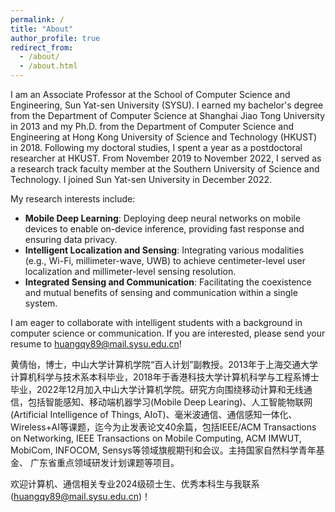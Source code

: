 ```yaml
---
permalink: /
title: "About"
author_profile: true
redirect_from: 
  - /about/
  - /about.html
---
```


I am an Associate Professor at the School of Computer Science and Engineering, Sun Yat-sen University (SYSU). I earned my bachelor's degree from the Department of Computer Science at Shanghai Jiao Tong University in 2013 and my Ph.D. from the Department of Computer Science and Engineering at Hong Kong University of Science and Technology (HKUST) in 2018. Following my doctoral studies, I spent a year as a postdoctoral researcher at HKUST. From November 2019 to November 2022, I served as a research track faculty member at the Southern University of Science and Technology. I joined Sun Yat-sen University in December 2022.

My research interests include:
+ **Mobile Deep Learning**: Deploying deep neural networks on mobile devices to enable on-device inference, providing fast response and ensuring data privacy.
+ **Intelligent Localization and Sensing**: Integrating various modalities (e.g., Wi-Fi, millimeter-wave, UWB) to achieve centimeter-level user localization and millimeter-level sensing resolution.
+ **Integrated Sensing and Communication**: Facilitating the coexistence and mutual benefits of sensing and communication within a single system.

I am eager to collaborate with intelligent students with a background in computer science or communication. If you are interested, please send your resume to huangqy89@mail.sysu.edu.cn!

黄倩怡，博士，中山大学计算机学院“百人计划”副教授。2013年于上海交通大学计算机科学与技术系本科毕业，2018年于香港科技大学计算机科学与工程系博士毕业，2022年12月加入中山大学计算机学院。研究方向围绕移动计算和无线通信，包括智能感知、移动端机器学习(Mobile Deep Learing)、人工智能物联网(Artificial Intelligence of Things, AIoT)、毫米波通信、通信感知一体化、Wireless+AI等课题，迄今为止发表论文40余篇，包括IEEE/ACM Transactions on Networking, IEEE Transactions on Mobile Computing, ACM IMWUT, MobiCom, INFOCOM, Sensys等领域旗舰期刊和会议。主持国家自然科学青年基金、 广东省重点领域研发计划课题等项目。

欢迎计算机、通信相关专业2024级硕士生、优秀本科生与我联系 (huangqy89@mail.sysu.edu.cn)！
